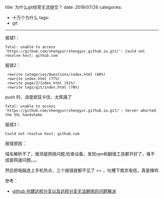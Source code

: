 title: 为什么git经常无法提交？
date: 2018/07/26
categories:
  - 十万个为什么
tags:
  - git
---


报错1：

```Linux
fatal: unable to access 'https://github.com/shengyur/shengyur.github.io.git/': Could not resolve host: github.com
```

报错2：

```Linux
 rewrite categories/Questions/index.html (80%)
 rewrite index.html (77%)
 rewrite page/3/index.html (61%)
 rewrite tags/git/index.html (78%)
```
push 时，进度疯狂卡住，太焦躁了

```Linux
fatal: unable to access 'https://github.com/shengyur/shengyur.github.io.git/': Server aborted the SSL handshake
```

报错3：

```Linux
Could not resolve host: github.com
```

报错原因：

域名解析不了，推测是网络问题,检查设备，发现vpn和翻墙工具都开好了，难不成是网速问题。。。

然后把电脑连上手机热点，三个报错就都不见了 == ，吐槽下南京电信，真是辣鸡





参考：
- [github 创建远程分支以及远程分支无法删除的问题解决](https://blog.csdn.net/u014182411/article/details/74011901)
